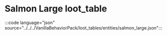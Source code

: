 # Salmon Large loot_table

:::code language="json" source="../../../VanillaBehaviorPack/loot_tables/entities/salmon_large.json":::